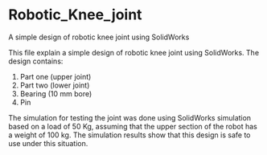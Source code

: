 # Robotic_Knee_joint
A simple design of robotic knee joint using SolidWorks

This file explain a simple design of robotic knee joint using SolidWorks. The design contains: 
1. Part one (upper joint)
2. Part two (lower joint)
3. Bearing (10 mm bore)
4. Pin 

The simulation for testing the joint was done using SolidWorks simulation based on a load of 50 Kg, assuming that the upper section of the robot has a weight of 100 kg. The simulation results show that this design is safe to use under this situation. 
